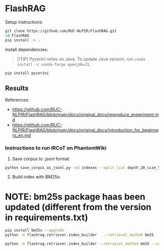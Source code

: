 # FlashRAG

Setup instructions:

```bash
git clone https://github.com/RUC-NLPIR/FlashRAG.git
cd FlashRAG
pip install -e .
```

Install dependencies:

> \[!TIP\]
> Pyserini relies on Java. To update Java version, run `conda install -c conda-forge openjdk=21`.

```bash
pip install pyserini
```

## Results

References:
- https://github.com/RUC-NLPIR/FlashRAG/blob/main/docs/original_docs/reproduce_experiment.md
- https://github.com/RUC-NLPIR/FlashRAG/blob/main/docs/original_docs/introduction_for_beginners_en.md

### Instructions to run IRCoT on PhantomWiki

1. Save corpus to .jsonl format:

```bash
python save_corpus_as_jsonl.py -od indexes --split_list depth_20_size_50_seed_1
```

2. Build index with BM25s:

# NOTE: bm25s package haas been updated (different from the version in requirements.txt)
```bash
pip install bm25s --upgrade
python -m flashrag.retriever.index_builder   --retrieval_method bm25   --corpus_path indexes/depth_20_size_50_seed_1.jsonl   --bm25_backend bm25s
```

```bash
python -m flashrag.retriever.index_builder --retrieval_method bm25 --corpus_path indexes/depth_20_size_50_seed_1.jsonl --bm25_backend pyserini --save_dir indexes/
```
